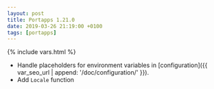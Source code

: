 ```yaml
---
layout: post
title: Portapps 1.21.0
date: 2019-03-26 21:19:00 +0100
tags: [portapps]
---
```

{% include vars.html %}

* Handle placeholders for environment variables in [configuration]({{ var_seo_url | append: '/doc/configuration/' }}).
* Add `Locale` function